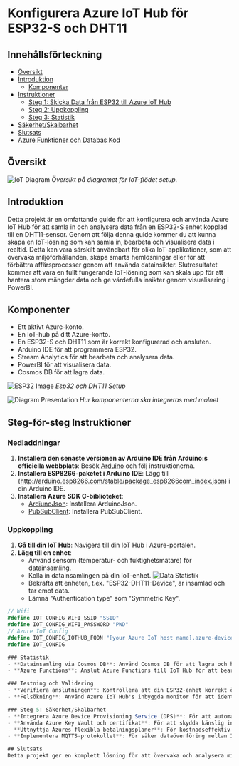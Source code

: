 # Konfigurera Azure IoT Hub för ESP32-S och DHT11

## Innehållsförteckning
- [Översikt](#översikt)
- [Introduktion](#introduktion)
  - [Komponenter](#komponenter)
- [Instruktioner](#instruktioner)
  - [Steg 1: Skicka Data från ESP32 till Azure IoT Hub](#steg-1-skicka-data-från-esp32-till-azure-iot-hub)
  - [Steg 2: Uppkoppling](#steg-2-uppkoppling)
  - [Steg 3: Statistik](#steg-3-statistik)
- [Säkerhet/Skalbarhet](#säkerhetskalbarhet)
- [Slutsats](#slutsats)
- [Azure Funktioner och Databas Kod](#azure-funktioner-och-databas-kod)

## Översikt
![IoT Diagram](./img/iot-diagram.drawio.png)
*Översikt på diagramet för IoT-flödet setup.*

## Introduktion
Detta projekt är en omfattande guide för att konfigurera och använda Azure IoT Hub för att samla in och analysera data från en ESP32-S enhet kopplad till en DHT11-sensor. Genom att följa denna guide kommer du att kunna skapa en IoT-lösning som kan samla in, bearbeta och visualisera data i realtid. Detta kan vara särskilt användbart för olika IoT-applikationer, som att övervaka miljöförhållanden, skapa smarta hemlösningar eller för att förbättra affärsprocesser genom att använda datainsikter. Slutresultatet kommer att vara en fullt fungerande IoT-lösning som kan skala upp för att hantera stora mängder data och ge värdefulla insikter genom visualisering i PowerBI.

## Komponenter
- Ett aktivt Azure-konto.
- En IoT-hub på ditt Azure-konto.
- En ESP32-S och DHT11 som är korrekt konfigurerad och ansluten.
- Arduino IDE för att programmera ESP32.
- Stream Analytics för att bearbeta och analysera data.
- PowerBI för att visualisera data.
- Cosmos DB för att lagra data.

![ESP32 Image](./img/esp32bild.png)
*Esp32 och DHT11 Setup*

![Diagram Presentation](./img/diagram_presentation.svg)
*Hur komponenterna ska integreras med molnet*

## Steg-för-steg Instruktioner

###  Nedladdningar
1. **Installera den senaste versionen av Arduino IDE från Arduino:s officiella webbplats**: Besök [Arduino](https://www.arduino.cc/en/software) och följ instruktionerna.
2. **Installera ESP8266-paketet i Arduino IDE**: Lägg till (http://arduino.esp8266.com/stable/package_esp8266com_index.json) i din Arduino IDE.
3. **Installera Azure SDK C-biblioteket**:
   - [ArdiunoJson](https://github.com/bblanchon/ArduinoJson): Installera ArduinoJson.
   - [PubSubClient](https://github.com/knolleary/pubsubclient): Installera PubSubClient.

###  Uppkoppling
1. **Gå till din IoT Hub**: Navigera till din IoT Hub i Azure-portalen.
2. **Lägg till en enhet**:
   - Använd sensorn (temperatur- och fuktighetsmätare) för datainsamling.
   - Kolla in datainsamlingen på din IoT-enhet.
   ![Data Statistik](./img/statistik.png)
   - Bekräfta att enheten, t.ex. "ESP32-DHT11-Device", är insamlad och tar emot data.
   - Lämna "Authentication type" som "Symmetric Key".

```csharp
// Wifi
#define IOT_CONFIG_WIFI_SSID "SSID"
#define IOT_CONFIG_WIFI_PASSWORD "PWD"
// Azure IoT Config
#define IOT_CONFIG_IOTHUB_FQDN "[your Azure IoT host name].azure-devices.net"
#define IOT_CONFIG 

### Statistik
- **Datainsamling via Cosmos DB**: Använd Cosmos DB för att lagra och hantera data från sensorerna.
- **Azure Functions**: Anslut Azure Functions till IoT Hub för att bearbeta inkommande data.

### Testning och Validering
- **Verifiera anslutningen**: Kontrollera att din ESP32-enhet korrekt överför data till Azure IoT Hub.
- **Felsökning**: Använd Azure IoT Hub's inbyggda monitor för att identifiera och åtgärda eventuella problem.

### Steg 5: Säkerhet/Skalbarhet
- **Integrera Azure Device Provisioning Service (DPS)**: För att automatisera registrering och hantering av enheter.
- **Använda Azure Key Vault och certifikat**: För att skydda känslig information som nycklar och lösenord.
- **Uttnyttja Azures flexibla betalningsplaner**: För kostnadseffektiv skalning baserat på användningsmönster.
- **Implementera MQTTS-protokollet**: För säker dataöverföring mellan IoT-enheter och Azure IoT Hub.

## Slutsats
Detta projekt ger en komplett lösning för att övervaka och analysera miljöförhållanden genom att kombinera ESP32 med Azure IoT Hub. Data från temperatur- och luftfuktighetssensorer lagras i Cosmos DB och presenteras i realtid via Power BI. Projektet erbjuder en robust och skalbar lösning för miljöövervakning och dataanalys, vilket kan vara avgörande för olika tillämpningar inom IoT.
